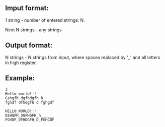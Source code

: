 ## Imput format:
1 string - number of entered strings: N.

Next N strings - any strings

## Output format:
N strings - N strings from input, where spaces replaced by '_' and all letters in high register. 

## Example:

```
3
Hello world!!!
Gshgfh dgfhdgfh h       
fghdf dfhdgfh d fghgdf

HELLO_WORLD!!!
GSHGFH_DGFHGFH_h______
FGHDF_DFHDGFH_D_FGHGDF
```
